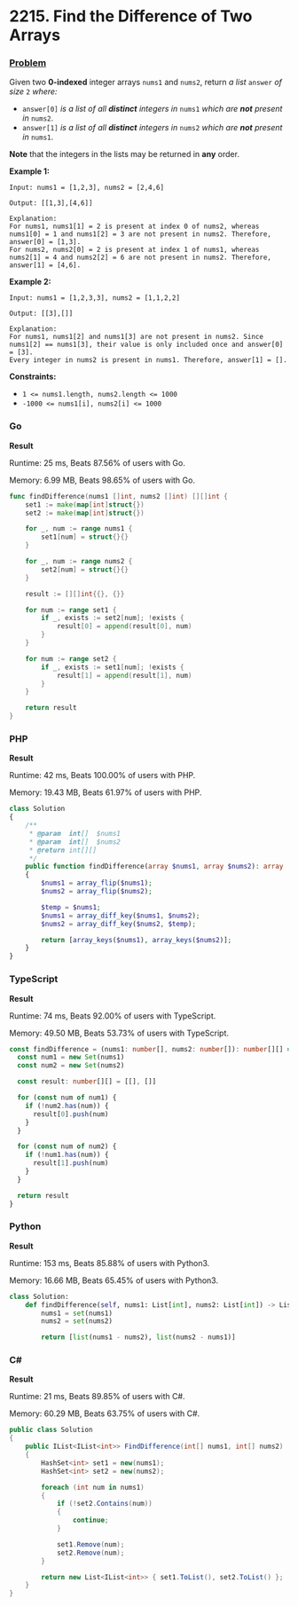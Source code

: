 # 2215. Find the Difference of Two Arrays

### [Problem](https://leetcode.com/problems/find-the-difference-of-two-arrays/description/)

Given two **0-indexed** integer arrays `nums1` and `nums2`, return _a list_ `answer` _of size_ `2` _where:_

- `answer[0]` _is a list of all **distinct** integers in_ `nums1` _which are **not** present in_ `nums2`.
- `answer[1]` _is a list of all **distinct** integers in_ `nums2` _which are **not** present in_ `nums1`.

**Note** that the integers in the lists may be returned in **any** order.

**Example 1:**

```
Input: nums1 = [1,2,3], nums2 = [2,4,6]

Output: [[1,3],[4,6]]

Explanation:
For nums1, nums1[1] = 2 is present at index 0 of nums2, whereas nums1[0] = 1 and nums1[2] = 3 are not present in nums2. Therefore, answer[0] = [1,3].
For nums2, nums2[0] = 2 is present at index 1 of nums1, whereas nums2[1] = 4 and nums2[2] = 6 are not present in nums2. Therefore, answer[1] = [4,6].
```

**Example 2:**

```
Input: nums1 = [1,2,3,3], nums2 = [1,1,2,2]

Output: [[3],[]]

Explanation:
For nums1, nums1[2] and nums1[3] are not present in nums2. Since nums1[2] == nums1[3], their value is only included once and answer[0] = [3].
Every integer in nums2 is present in nums1. Therefore, answer[1] = [].
```

**Constraints:**

- `1 <= nums1.length, nums2.length <= 1000`
- `-1000 <= nums1[i], nums2[i] <= 1000`

### Go

**Result**

Runtime: 25 ms, Beats 87.56% of users with Go.

Memory: 6.99 MB, Beats 98.65% of users with Go.

```go
func findDifference(nums1 []int, nums2 []int) [][]int {
	set1 := make(map[int]struct{})
	set2 := make(map[int]struct{})

	for _, num := range nums1 {
		set1[num] = struct{}{}
	}

	for _, num := range nums2 {
		set2[num] = struct{}{}
	}

	result := [][]int{{}, {}}

	for num := range set1 {
		if _, exists := set2[num]; !exists {
			result[0] = append(result[0], num)
		}
	}

	for num := range set2 {
		if _, exists := set1[num]; !exists {
			result[1] = append(result[1], num)
		}
	}

	return result
}
```

### PHP

**Result**

Runtime: 42 ms, Beats 100.00% of users with PHP.

Memory: 19.43 MB, Beats 61.97% of users with PHP.

```php
class Solution
{
    /**
     * @param  int[]  $nums1
     * @param  int[]  $nums2
     * @return int[][]
     */
    public function findDifference(array $nums1, array $nums2): array
    {
        $nums1 = array_flip($nums1);
        $nums2 = array_flip($nums2);

        $temp = $nums1;
        $nums1 = array_diff_key($nums1, $nums2);
        $nums2 = array_diff_key($nums2, $temp);

        return [array_keys($nums1), array_keys($nums2)];
    }
}
```

### TypeScript

**Result**

Runtime: 74 ms, Beats 92.00% of users with TypeScript.

Memory: 49.50 MB, Beats 53.73% of users with TypeScript.

```typescript
const findDifference = (nums1: number[], nums2: number[]): number[][] => {
  const num1 = new Set(nums1)
  const num2 = new Set(nums2)

  const result: number[][] = [[], []]

  for (const num of num1) {
    if (!num2.has(num)) {
      result[0].push(num)
    }
  }

  for (const num of num2) {
    if (!num1.has(num)) {
      result[1].push(num)
    }
  }

  return result
}
```

### Python

**Result**

Runtime: 153 ms, Beats 85.88% of users with Python3.

Memory: 16.66 MB, Beats 65.45% of users with Python3.

```python
class Solution:
    def findDifference(self, nums1: List[int], nums2: List[int]) -> List[List[int]]:
        nums1 = set(nums1)
        nums2 = set(nums2)

        return [list(nums1 - nums2), list(nums2 - nums1)]
```

### C#

**Result**

Runtime: 21 ms, Beats 89.85% of users with C#.

Memory: 60.29 MB, Beats 63.75% of users with C#.

```csharp
public class Solution
{
    public IList<IList<int>> FindDifference(int[] nums1, int[] nums2)
    {
        HashSet<int> set1 = new(nums1);
        HashSet<int> set2 = new(nums2);

        foreach (int num in nums1)
        {
            if (!set2.Contains(num))
            {
                continue;
            }

            set1.Remove(num);
            set2.Remove(num);
        }

        return new List<IList<int>> { set1.ToList(), set2.ToList() };
    }
}
```
